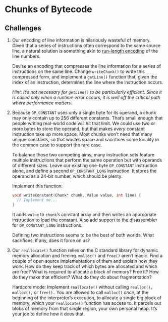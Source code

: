 # Chunks of Bytecode

## Challenges

1. Our encoding of line information is hilariously wasteful of memory. Given that a series of instructions often correspond to the same source line, a natural solution is something akin to [run-length encoding](https://en.wikipedia.org/wiki/Run-length_encoding) of the line numbers.

   Devise an encoding that compresses the line information for a series of instructions on the same line. Change `writeChunk()` to write this compressed form, and implement a `getLine()` function that, given the index of an instruction, determines the line where the instruction occurs.

   _Hint: It’s not necessary for `getLine()` to be particularly efficient. Since it is called only when a runtime error occurs, it is well off the critical path where performance matters._

2. Because `OP_CONSTANT` uses only a single byte for its operand, a chunk may only contain up to 256 different constants. That’s small enough that people writing real-world code will hit that limit. We could use two or more bytes to store the operand, but that makes _every_ constant instruction take up more space. Most chunks won’t need that many unique constants, so that wastes space and sacrifices some locality in the common case to support the rare case.

   To balance those two competing aims, many instruction sets feature multiple instructions that perform the same operation but with operands of different sizes. Leave our existing one-byte `OP_CONSTANT` instruction alone, and define a second `OP_CONSTANT_LONG` instruction. It stores the operand as a 24-bit number, which should be plenty.

   Implement this function:

   ```c++
   void writeConstant(Chunk* chunk, Value value, int line) {
     // Implement me...
   }
   ```

   It adds `value` to `chunk`’s constant array and then writes an appropriate instruction to load the constant. Also add support to the disassembler for `OP_CONSTANT_LONG` instructions.

   Defining two instructions seems to be the best of both worlds. What sacrifices, if any, does it force on us?

3. Our `reallocate()` function relies on the C standard library for dynamic memory allocation and freeing. `malloc()` and `free()` aren’t magic. Find a couple of open source implementations of them and explain how they work. How do they keep track of which bytes are allocated and which are free? What is required to allocate a block of memory? Free it? How do they make that efficient? What do they do about fragmentation?

   Hardcore mode: Implement `reallocate()` without calling `realloc(),` `malloc(),` or `free().` You are allowed to call `malloc()` _once_, at the beginning of the interpreter’s execution, to allocate a single big block of memory, which your `reallocate()` function has access to. It parcels out blobs of memory from that single region, your own personal heap. It’s your job to define how it does that.
